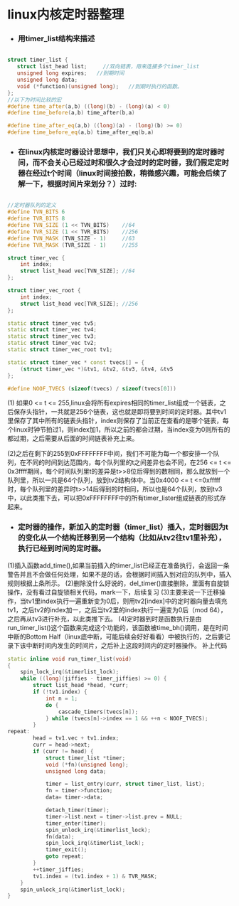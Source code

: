 # linux内核定时器整理

- ### 用timer_list结构来描述

 ```cpp
 
struct timer_list { 
    struct list_head list;     //双向链表，用来连接多个timer_list
    unsigned long expires;   //到期时间
    unsigned long data;   
    void (*function)(unsigned long);   //到期时执行的函数。
};
//以下为时间比较的宏
#define time_after(a,b) ((long)(b) - (long)(a) < 0) 
#define time_before(a,b) time_after(b,a) 

#define time_after_eq(a,b) ((long)(a) - (long)(b) >= 0) 
#define time_before_eq(a,b) time_after_eq(b,a)

```

- ### 在linux内核定时器设计思想中，我们只关心即将要到的定时器时间，而不会关心已经过时和很久才会过时的定时器，我们假定定时器在经过t个时间（linux时间接拍数，稍微感兴趣，可能会后续了解一下，根据时间片来划分？）过时:

```cpp

//定时器队列的定义
#define TVN_BITS 6 
#define TVR_BITS 8 
#define TVN_SIZE (1 << TVN_BITS)    //64
#define TVR_SIZE (1 << TVR_BITS)    //256
#define TVN_MASK (TVN_SIZE - 1)     //63
#define TVR_MASK (TVR_SIZE - 1)     //255

struct timer_vec { 
    int index; 
    struct list_head vec[TVN_SIZE]; //64
}; 

struct timer_vec_root { 
    int index; 
    struct list_head vec[TVR_SIZE]; //256
}; 

static struct timer_vec tv5; 
static struct timer_vec tv4; 
static struct timer_vec tv3; 
static struct timer_vec tv2; 
static struct timer_vec_root tv1; 

static struct timer_vec * const tvecs[] = { 
    (struct timer_vec *)&tv1, &tv2, &tv3, &tv4, &tv5 
}; 

#define NOOF_TVECS (sizeof(tvecs) / sizeof(tvecs[0]))

```

(1) 如果0 <= t <= 255,linux会将所有expires相同的timer_list组成一个链表，之后保存头指针，一共就是256个链表，这也就是即将要到时间的定时器。其中tv1里保存了其中所有的链表头指针，index则保存了当前正在查看的是哪个链表，每个linux时钟节拍过1，则index加1，所以之前的都会过期，当index变为0则所有的都过期，之后需要从后面的时间链表补充上来。

(2)之后在剩下的255到0xFFFFFFFF中间，我们不可能为每一个都安排一个队列，在不同的时间到达范围内，每个队列里的t之间差异也会不同，在256 <= t <= 0x3ffff期间，每个时间队列里t的差异是t>>8位后得到的数相同，那么就放到一个队列里，所以一共是64个队列，放到tv2结构体中。当0x4000 <= t <=0xfffff时，每个队列里的差异时t>>14后得到的时相同，所以也是64个队列，放到tv3中，以此类推下去，可以把0xFFFFFFFF中的所有timer_lister组成链表的形式存起来。

- ### 定时器的操作，新加入的定时器（timer_list）插入，定时器因为t的变化从一个结构迁移到另一个结构（比如从tv2往tv1里补充），执行已经到时间的定时器。
(1)插入函数add_time(),如果当前插入的timer_list已经正在准备执行，会返回一条警告并且不会做任何处理，如果不是的话，会根据时间插入到对应的队列中，插入规则根据上条所示。
(2)删除没什么好说的，del_timer()直接删除，里面有自旋锁操作，没有看过自旋锁相关代码，mark一下，后续复习
(3)主要来说一下迁移操作，当tv1里index执行一遍重新变为0后，则用tv2[index]中的定时器向量去填充tv1，之后tv2的index加一，之后当tv2里的index执行一遍变为0后（mod 64），之后再从tv3进行补充，以此类推下去。
(4)定时器到时是函数执行是由run_timer_list()这个函数来完成这个功能的，该函数被time_bh()调用，是在时间中断的Bottom Half（linux底中断，可能后续会好好看看）中被执行的，之后要记录下该中断时间内发生的时间片，之后补上这段时间内的定时器操作。
补上代码
```cpp
static inline void run_timer_list(void) 
{ 
    spin_lock_irq(&timerlist_lock); 
    while ((long)(jiffies - timer_jiffies) >= 0) { 
        struct list_head *head, *curr; 
        if (!tv1.index) { 
            int n = 1; 
            do { 
                cascade_timers(tvecs[n]); 
            } while (tvecs[n]->index == 1 && ++n < NOOF_TVECS); 
        } 
repeat: 
        head = tv1.vec + tv1.index; 
        curr = head->next; 
        if (curr != head) { 
            struct timer_list *timer; 
            void (*fn)(unsigned long); 
            unsigned long data; 

            timer = list_entry(curr, struct timer_list, list); 
            fn = timer->function; 
            data= timer->data; 

            detach_timer(timer); 
            timer->list.next = timer->list.prev = NULL; 
            timer_enter(timer); 
            spin_unlock_irq(&timerlist_lock); 
            fn(data); 
            spin_lock_irq(&timerlist_lock); 
            timer_exit(); 
            goto repeat; 
        } 
        ++timer_jiffies; 
        tv1.index = (tv1.index + 1) & TVR_MASK; 
    } 
    spin_unlock_irq(&timerlist_lock); 
}
```
